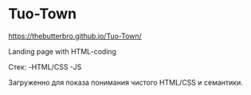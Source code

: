 # Tuo-Town
https://thebutterbro.github.io/Tuo-Town/

Landing page with HTML-coding

Стек: 
 -HTML/CSS
 -JS
 
 Загруженно для показа понимания чистого HTML/CSS и семантики. 
